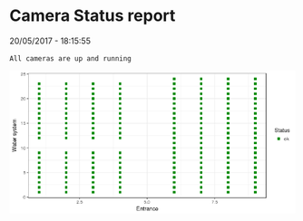 Camera Status report
================
20/05/2017 - 18:15:55

    All cameras are up and running

![](camreport_files/figure-markdown_github/unnamed-chunk-2-1.png)
